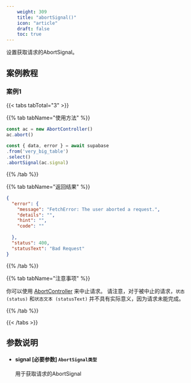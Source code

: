 ```yaml
---
    weight: 309
    title: "abortSignal()"
    icon: "article"
    draft: false
    toc: true
---
```


设置获取请求的AbortSignal。



## 案例教程
### 案例1 

{{< tabs tabTotal="3" >}}


{{% tab tabName="使用方法" %}}



  ```ts
const ac = new AbortController()
ac.abort()
                                                                              
const { data, error } = await supabase
  .from('very_big_table')
  .select()
  .abortSignal(ac.signal)
  ```



{{% /tab %}}


{{% tab tabName="返回结果" %}}



  ```json
  {
    "error": {
      "message": "FetchError: The user aborted a request.",
      "details": "",
      "hint": "",
      "code": ""
                                                                                    
    },
    "status": 400,
    "statusText": "Bad Request"
  }
  ```



{{% /tab %}}

{{% tab tabName="注意事项" %}}



你可以使用 [AbortController](https://developer.mozilla.org/en-US/docs/Web/API/AbortController) 来中止请求。
请注意，对于被中止的请求，`状态 (status)` 和`状态文本 (statusText)` 并不具有实际意义，因为请求未能完成。



{{% /tab %}}



{{< /tabs >}}











## 参数说明


<ul className="method-list-group">
  
<li className="method-list-item">
  <h4 className="method-list-item-label">
    <span className="method-list-item-label-name">
      signal
    </span>
    <span className="method-list-item-label-badge required">
      [必要参数]
    </span>
    <span className="method-list-item-validation">
      <code>AbortSignal类型</code>
    </span>
  </h4>
  <div class="method-list-item-description">

用于获取请求的AbortSignal

  </div>
  
</li>

</ul>

